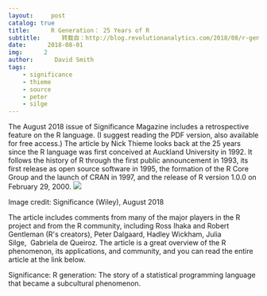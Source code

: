 ```yaml
---
layout:     post
catalog: true
title:      R Generation： 25 Years of R
subtitle:      转载自：http://blog.revolutionanalytics.com/2018/08/r-generation.html
date:      2018-08-01
img:      2
author:      David Smith
tags:
    - significance
    - thieme
    - source
    - peter
    - silge
---
```


The August 2018 issue of Significance Magazine includes a retrospective feature on the R language. (I suggest reading the PDF version, also available for free access.) The article by Nick Thieme looks back at the 25 years since the R language was first conceived at Auckland University in 1992. It follows the history of R through the first public announcement in 1993, its first release as open source software in 1995, the formation of the R Core Group and the launch of CRAN in 1997, and the release of R version 1.0.0 on February 29, 2000.
![](http://a7.typepad.com/6a0105360ba1c6970c022ad3a55c27200b-800wi)


Image credit: Significance (Wiley), August 2018

The article includes comments from many of the major players in the R project and from the R community, including Ross Ihaka and Robert Gentleman (R's creators), Peter Dalgaard, Hadley Wickham, Julia Silge,  Gabriela de Queiroz. The article is a great overview of the R phenomenon, its applications, and community, and you can read the entire article at the link below.

Significance: R generation: The story of a statistical programming language that became a subcultural phenomenon. 
